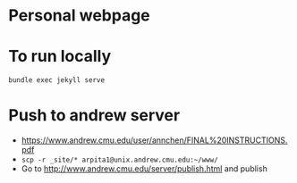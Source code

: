 Personal webpage
================= 
# To run locally
`bundle exec jekyll serve`

Push to andrew server
=====================
- https://www.andrew.cmu.edu/user/annchen/FINAL%20INSTRUCTIONS.pdf
- `scp -r _site/* arpita1@unix.andrew.cmu.edu:~/www/`
- Go to http://www.andrew.cmu.edu/server/publish.html and publish